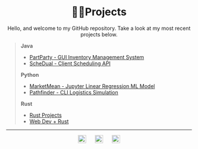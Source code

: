 <h1 align="center">🧑‍💻Projects</h1>

<p align="center">Hello, and welcome to my GitHub repository. Take a look at my most recent projects below.</p>

>
> <b>Java</b>
>   - [PartParty - GUI Inventory Management System](https://github.com/nuiben/PartParty)
>   - [ScheDual - Client Scheduling API](https://github.com/nuiben/ScheDual)
> 
> <b>Python</b>
>   - [MarketMean - Jupyter Linear Regression ML Model](https://github.com/nuiben/marketmean)
>   - [Pathfinder - CLI Logistics Simulation](https://github.com/nuiben/pathfinder)
> 
> <b>Rust</b>
>   - [Rust Projects](https://github.com/nuiben/rust)
>   - [Web Dev + Rust](https://github.com/nuiben/rust_web)
---

<div align="center">
  <a href="https://www.linkedin.com/in/benjamingp/"><img align="center" alt="BenPorter | LinkedIn" width="22px" src="https://cdn.jsdelivr.net/npm/simple-icons@v3/icons/linkedin.svg"></a>
  <span>&nbsp;&nbsp;&nbsp;&nbsp;</span>
  <a href="https://twitter.com/benp0rter"><img align="center" alt="BenPorter | Twitter" width="22px" src="https://cdn.jsdelivr.net/npm/simple-icons@v3/icons/twitter.svg"></a>
  <span>&nbsp;&nbsp;&nbsp;&nbsp;</span>
  <a href="https://bento.me/ben-porter"><img align="center" alt="BenPorter | Bento" width="22px" src="https://cdn.jsdelivr.net/npm/simple-icons@v9/icons/bento.svg"></a>
</div>

